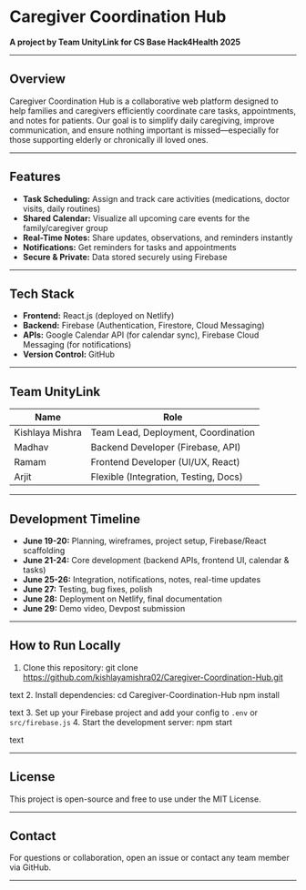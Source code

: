 # Caregiver Coordination Hub

**A project by Team UnityLink for CS Base Hack4Health 2025**

---

## Overview

Caregiver Coordination Hub is a collaborative web platform designed to help families and caregivers efficiently coordinate care tasks, appointments, and notes for patients. Our goal is to simplify daily caregiving, improve communication, and ensure nothing important is missed—especially for those supporting elderly or chronically ill loved ones.

---

## Features

- **Task Scheduling:** Assign and track care activities (medications, doctor visits, daily routines)
- **Shared Calendar:** Visualize all upcoming care events for the family/caregiver group
- **Real-Time Notes:** Share updates, observations, and reminders instantly
- **Notifications:** Get reminders for tasks and appointments
- **Secure & Private:** Data stored securely using Firebase

---

## Tech Stack

- **Frontend:** React.js (deployed on Netlify)
- **Backend:** Firebase (Authentication, Firestore, Cloud Messaging)
- **APIs:** Google Calendar API (for calendar sync), Firebase Cloud Messaging (for notifications)
- **Version Control:** GitHub

---

## Team UnityLink

| Name              | Role                  |
|-------------------|-----------------------|
| Kishlaya Mishra   | Team Lead, Deployment, Coordination |
| Madhav            | Backend Developer (Firebase, API)  |
| Ramam             | Frontend Developer (UI/UX, React)  |
| Arjit             | Flexible (Integration, Testing, Docs) |

---

## Development Timeline

- **June 19-20:** Planning, wireframes, project setup, Firebase/React scaffolding
- **June 21-24:** Core development (backend APIs, frontend UI, calendar & tasks)
- **June 25-26:** Integration, notifications, notes, real-time updates
- **June 27:** Testing, bug fixes, polish
- **June 28:** Deployment on Netlify, final documentation
- **June 29:** Demo video, Devpost submission

---

## How to Run Locally

1. Clone this repository:
git clone https://github.com/kishlayamishra02/Caregiver-Coordination-Hub.git

text
2. Install dependencies:
cd Caregiver-Coordination-Hub
npm install

text
3. Set up your Firebase project and add your config to `.env` or `src/firebase.js`
4. Start the development server:
npm start

text

---

## License

This project is open-source and free to use under the MIT License.

---

## Contact

For questions or collaboration, open an issue or contact any team member via GitHub.

---

